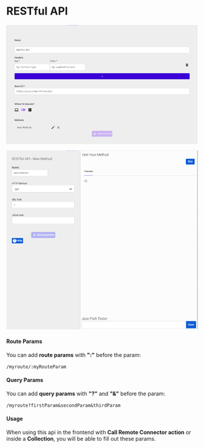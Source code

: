 # RESTful API

#### 



![Configuration](../.gitbook/assets/screenshot_from_2021-04-26_16-07-22.png)

![Queries](../.gitbook/assets/image%20%2818%29.png)

#### Route Params

You can add **route params** with **":"** before the param:

```text
/myroute/:myRouteParam
```

#### Query Params

You can add **query params** with **"?"** and **"&"** before the param:

```text
/myroute?firstParam&secondParam&thirdParam
```

#### Usage

When using this api in the frontend with **Call Remote Connector action** or inside a **Collection**, you will be able to fill out these params.

